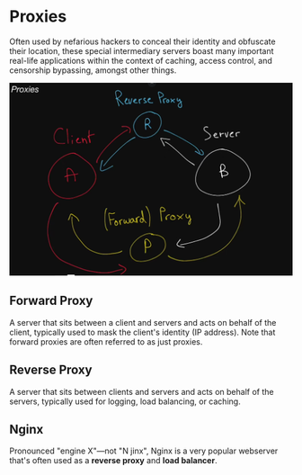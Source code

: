 # Proxies

Often used by nefarious hackers to conceal their identity and obfuscate their location, these special intermediary servers boast many important real-life applications within the context of caching, access control, and censorship bypassing, amongst other things.

![](./proxies.PNG)

## Forward Proxy

  A server that sits between a client and servers and acts on behalf of the
  client, typically used to mask the client's identity (IP address). Note that
  forward proxies are often referred to as just proxies.

## Reverse Proxy

  A server that sits between clients and servers and acts on behalf of the
  servers, typically used for logging, load balancing, or caching.

## Nginx

  Pronounced "engine X"—not "N jinx", Nginx is a very popular webserver that's
  often used as a <b>reverse proxy</b> and <b>load balancer</b>.
